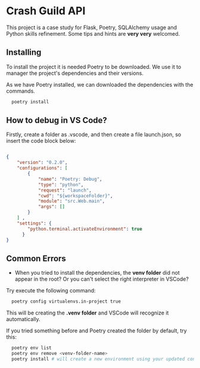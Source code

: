 
# Crash Guild API

This project is a case study for Flask, Poetry, SQLAlchemy usage and Python skills refinement. Some tips and hints are **very very** welcomed.


## Installing

To install the project it is needed Poetry to be downloaded. We use it to manager the project's dependencies and their versions.

As we have Poetry installed, we can downloaded the dependencies with the commands.

```bash
  poetry install
```


## How to debug in VS Code?
Firstly, create a  folder as .vscode, and then create a file launch.json, so insert the code block below:
```json

{ 
    "version": "0.2.0", 
    "configurations": [ 
        {
            "name": "Poetry: Debug",
            "type": "python",
            "request": "launch",
            "cwd": "${workspaceFolder}",
            "module": "src.Web.main",
            "args": []
        }
    ] ,
    "settings": {
        "python.terminal.activateEnvironment": true
      }
}

```


## Common Errors
- When you tried to install the dependencies, the **venv folder** did not appear in the root? Or you can't select the right interpreter in VSCode?

Try execute the following command:

```bash
  poetry config virtualenvs.in-project true
```

This will be creating the **.venv folder** and VSCode will recognize it automatically.

If you tried something before and Poetry created the folder by default, try this:

```bash
  poetry env list
  poetry env remove <venv-folder-name>
  poetry install # will create a new environment using your updated configuration
```
